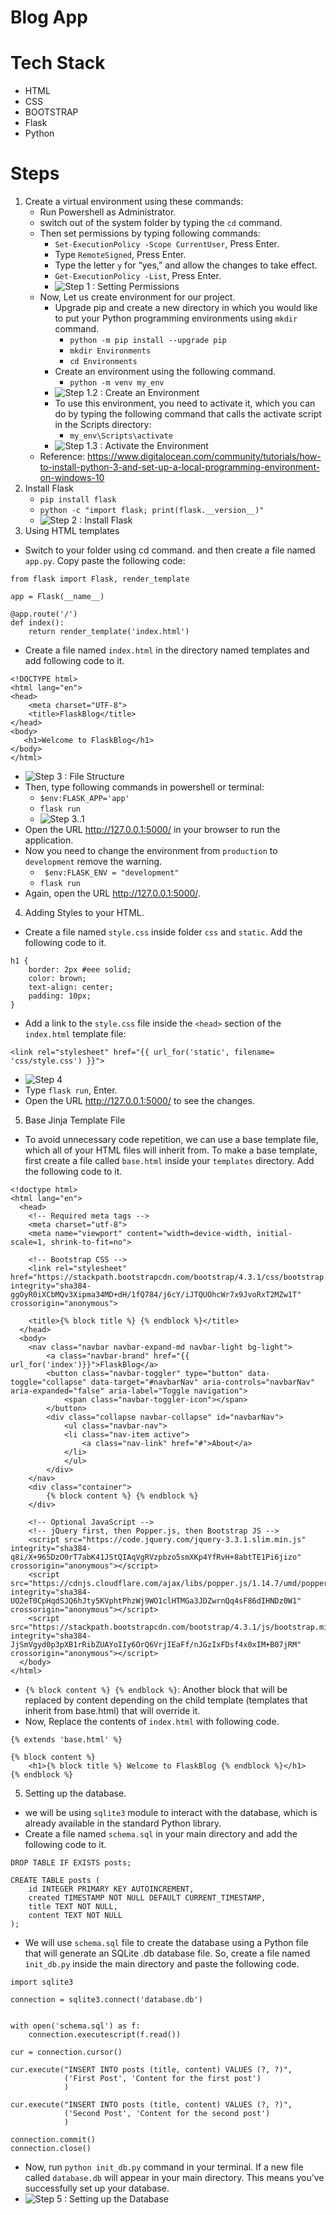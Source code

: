 # Blog App

# Tech Stack
- HTML
- CSS
- BOOTSTRAP
- Flask
- Python

# Steps
1. Create a virtual environment using these commands:
    - Run Powershell as Administrator.
    - switch out of the system folder by typing the ``cd`` command.
    - Then set permissions by typing following commands:
        - ``Set-ExecutionPolicy -Scope CurrentUser``, Press Enter.
        - Type ``RemoteSigned``, Press Enter.
        - Type the letter ``y`` for “yes,” and allow the changes to take effect.
        - ``Get-ExecutionPolicy -List``, Press Enter.
        - <img src="images/Step1.PNG" alt="Step 1 : Setting Permissions">
    - Now, Let us create environment for our project.
        - Upgrade pip and create a new directory in which you would like to put your Python programming environments using ``mkdir`` command.
            - ``python -m pip install --upgrade pip``
            - ``mkdir Environments``
            - ``cd Environments``
        - Create an environment using the following command.
            - ``python -m venv my_env``
        - <img src="images/Step1.2.PNG" alt="Step 1.2 : Create an Environment">
        - To use this environment, you need to activate it, which you can do by typing the following command that calls the activate script in the Scripts directory:
            - ``my_env\Scripts\activate``
        - <img src="images/Step1.3.PNG" alt="Step 1.3 : Activate the Environment">
    - Reference: https://www.digitalocean.com/community/tutorials/how-to-install-python-3-and-set-up-a-local-programming-environment-on-windows-10
2. Install Flask
    - ``pip install flask``
    - ``python -c "import flask; print(flask.__version__)"``
    - <img src="images/Step2.PNG" alt="Step 2 : Install Flask">
3. Using HTML templates
- Switch to your folder using cd command. and then create a file named ``app.py``. Copy paste the following code:

```
from flask import Flask, render_template

app = Flask(__name__)

@app.route('/')
def index():
    return render_template('index.html')
```

- Create a file named ``index.html`` in the directory named templates and add following code to it.

```
<!DOCTYPE html>
<html lang="en">
<head>
    <meta charset="UTF-8">
    <title>FlaskBlog</title>
</head>
<body>
   <h1>Welcome to FlaskBlog</h1>
</body>
</html>
```
- <img src="images/Step3.PNG" alt="Step 3 : File Structure">
- Then, type following commands in powershell or terminal:
    - ``$env:FLASK_APP='app'``
    - ``flask run``
    - <img src="images/Step3.1.PNG" alt="Step 3..1">
- Open the URL http://127.0.0.1:5000/ in your browser to run the application.
- Now you need to change the environment from ``production`` to ``development`` remove the warning.
    - `` $env:FLASK_ENV = "development"``
    - ``flask run``
- Again, open the URL http://127.0.0.1:5000/.
4. Adding Styles to your HTML.
- Create a file named ``style.css`` inside folder ``css`` and ``static``. Add the following code to it.

```
h1 {
    border: 2px #eee solid;
    color: brown;
    text-align: center;
    padding: 10px;
}
```
- Add a link to the ``style.css`` file inside the ``<head>`` section of the ``index.html`` template file:

```
<link rel="stylesheet" href="{{ url_for('static', filename= 'css/style.css') }}">
```
- <img src="images/Step4.PNG" alt="Step 4">
- Type ``flask run``, Enter.
- Open the URL http://127.0.0.1:5000/ to see the changes.
5. Base Jinja Template File
- To avoid unnecessary code repetition, we can use a base template file, which all of your HTML files will inherit from. To make a base template, first create a file called ``base.html`` inside your ``templates`` directory. Add the following code to it.

```
<!doctype html>
<html lang="en">
  <head>
    <!-- Required meta tags -->
    <meta charset="utf-8">
    <meta name="viewport" content="width=device-width, initial-scale=1, shrink-to-fit=no">

    <!-- Bootstrap CSS -->
    <link rel="stylesheet" href="https://stackpath.bootstrapcdn.com/bootstrap/4.3.1/css/bootstrap.min.css" integrity="sha384-ggOyR0iXCbMQv3Xipma34MD+dH/1fQ784/j6cY/iJTQUOhcWr7x9JvoRxT2MZw1T" crossorigin="anonymous">

    <title>{% block title %} {% endblock %}</title>
  </head>
  <body>
    <nav class="navbar navbar-expand-md navbar-light bg-light">
        <a class="navbar-brand" href="{{ url_for('index')}}">FlaskBlog</a>
        <button class="navbar-toggler" type="button" data-toggle="collapse" data-target="#navbarNav" aria-controls="navbarNav" aria-expanded="false" aria-label="Toggle navigation">
            <span class="navbar-toggler-icon"></span>
        </button>
        <div class="collapse navbar-collapse" id="navbarNav">
            <ul class="navbar-nav">
            <li class="nav-item active">
                <a class="nav-link" href="#">About</a>
            </li>
            </ul>
        </div>
    </nav>
    <div class="container">
        {% block content %} {% endblock %}
    </div>

    <!-- Optional JavaScript -->
    <!-- jQuery first, then Popper.js, then Bootstrap JS -->
    <script src="https://code.jquery.com/jquery-3.3.1.slim.min.js" integrity="sha384-q8i/X+965DzO0rT7abK41JStQIAqVgRVzpbzo5smXKp4YfRvH+8abtTE1Pi6jizo" crossorigin="anonymous"></script>
    <script src="https://cdnjs.cloudflare.com/ajax/libs/popper.js/1.14.7/umd/popper.min.js" integrity="sha384-UO2eT0CpHqdSJQ6hJty5KVphtPhzWj9WO1clHTMGa3JDZwrnQq4sF86dIHNDz0W1" crossorigin="anonymous"></script>
    <script src="https://stackpath.bootstrapcdn.com/bootstrap/4.3.1/js/bootstrap.min.js" integrity="sha384-JjSmVgyd0p3pXB1rRibZUAYoIIy6OrQ6VrjIEaFf/nJGzIxFDsf4x0xIM+B07jRM" crossorigin="anonymous"></script>
  </body>
</html>
```
- ``{% block content %} {% endblock %}``: Another block that will be replaced by content depending on the child template (templates that inherit from base.html) that will override it.
- Now, Replace the contents of ``index.html`` with following code.

```
{% extends 'base.html' %}

{% block content %}
    <h1>{% block title %} Welcome to FlaskBlog {% endblock %}</h1>
{% endblock %}
```
5. Setting up the database.
-  we will be using ``sqlite3`` module to interact with the database, which is already available in the standard Python library.
- Create a file named ``schema.sql`` in your main directory and add the following code to it.
```
DROP TABLE IF EXISTS posts;

CREATE TABLE posts (
    id INTEGER PRIMARY KEY AUTOINCREMENT,
    created TIMESTAMP NOT NULL DEFAULT CURRENT_TIMESTAMP,
    title TEXT NOT NULL,
    content TEXT NOT NULL
);
```
- We will use ``schema.sql`` file to create the database using a Python file that will generate an SQLite .db database file. So, create a file named ``init_db.py`` inside the main directory and paste the following code.

```
import sqlite3

connection = sqlite3.connect('database.db')


with open('schema.sql') as f:
    connection.executescript(f.read())

cur = connection.cursor()

cur.execute("INSERT INTO posts (title, content) VALUES (?, ?)",
            ('First Post', 'Content for the first post')
            )

cur.execute("INSERT INTO posts (title, content) VALUES (?, ?)",
            ('Second Post', 'Content for the second post')
            )

connection.commit()
connection.close()
```
- Now, run ``python init_db.py`` command in your terminal. If a new file called ``database.db`` will appear in your main directory. This means you’ve successfully set up your database.
- <img src="images/Step5.PNG" alt="Step 5 : Setting up the Database">
